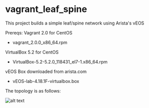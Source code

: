 # vagrant_leaf_spine

This project builds a simple leaf/spine network using Arista's vEOS

Prereqs:
Vagrant 2.0 for CentOS
- vagrant_2.0.0_x86_64.rpm

VirtualBox 5.2 for CentOS
- VirtualBox-5.2-5.2.0_118431_el7-1.x86_64.rpm

vEOS Box downloaded from arista.com
- vEOS-lab-4.18.1F-virtualbox.box

The topology is as follows:

![alt text](https://github.com/mtharpie/vagrant_leaf_spine/blob/master/vagrant-diagram.png)
